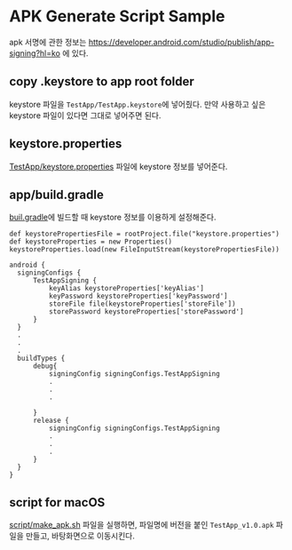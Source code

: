 # APK Generate Script Sample

apk 서명에 관한 정보는 https://developer.android.com/studio/publish/app-signing?hl=ko 에 있다.

## copy .keystore to app root folder
keystore 파일을 `TestApp/TestApp.keystore`에 넣어줬다.
만약 사용하고 싶은 keystore 파일이 있다면 그대로 넣어주면 된다.

## keystore.properties
[TestApp/keystore.properties](TestApp/keystore.properties) 파일에 keystore 정보를 넣어준다.

## app/build.gradle
[buil.gradle](TestApp/app/build.gradle)에 빌드할 때 keystore 정보를 이용하게 설정해준다.

```
def keystorePropertiesFile = rootProject.file("keystore.properties")
def keystoreProperties = new Properties()
keystoreProperties.load(new FileInputStream(keystorePropertiesFile))

android {
  signingConfigs {
      TestAppSigning {
          keyAlias keystoreProperties['keyAlias']
          keyPassword keystoreProperties['keyPassword']
          storeFile file(keystoreProperties['storeFile'])
          storePassword keystoreProperties['storePassword']
      }
  }
  .
  .
  .
  buildTypes {
      debug{
          signingConfig signingConfigs.TestAppSigning
          .
          .
          .

      }
      release {
          signingConfig signingConfigs.TestAppSigning
          .
          .
          .
      }
  }
}
```

## script for macOS
[script/make_apk.sh](script/make_apk.sh) 파일을 실행하면, 파일명에 버전을 붙인 `TestApp_v1.0.apk` 파일을 만들고, 바탕화면으로 이동시킨다.
